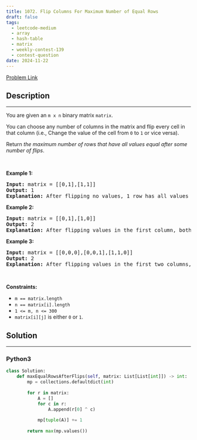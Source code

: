 ```yaml
---
title: 1072. Flip Columns For Maximum Number of Equal Rows
draft: false
tags: 
  - leetcode-medium
  - array
  - hash-table
  - matrix
  - weekly-contest-139
  - contest-question
date: 2024-11-22
---
```


[Problem Link](https://leetcode.com/problems/flip-columns-for-maximum-number-of-equal-rows/)

## Description

---
<p>You are given an <code>m x n</code> binary matrix <code>matrix</code>.</p>

<p>You can choose any number of columns in the matrix and flip every cell in that column (i.e., Change the value of the cell from <code>0</code> to <code>1</code> or vice versa).</p>

<p>Return <em>the maximum number of rows that have all values equal after some number of flips</em>.</p>

<p>&nbsp;</p>
<p><strong class="example">Example 1:</strong></p>

<pre>
<strong>Input:</strong> matrix = [[0,1],[1,1]]
<strong>Output:</strong> 1
<strong>Explanation:</strong> After flipping no values, 1 row has all values equal.
</pre>

<p><strong class="example">Example 2:</strong></p>

<pre>
<strong>Input:</strong> matrix = [[0,1],[1,0]]
<strong>Output:</strong> 2
<strong>Explanation:</strong> After flipping values in the first column, both rows have equal values.
</pre>

<p><strong class="example">Example 3:</strong></p>

<pre>
<strong>Input:</strong> matrix = [[0,0,0],[0,0,1],[1,1,0]]
<strong>Output:</strong> 2
<strong>Explanation:</strong> After flipping values in the first two columns, the last two rows have equal values.
</pre>

<p>&nbsp;</p>
<p><strong>Constraints:</strong></p>

<ul>
	<li><code>m == matrix.length</code></li>
	<li><code>n == matrix[i].length</code></li>
	<li><code>1 &lt;= m, n &lt;= 300</code></li>
	<li><code>matrix[i][j]</code> is either&nbsp;<code>0</code> or <code>1</code>.</li>
</ul>


## Solution

---
### Python3
``` py title='flip-columns-for-maximum-number-of-equal-rows'
class Solution:
    def maxEqualRowsAfterFlips(self, matrix: List[List[int]]) -> int:
        mp = collections.defaultdict(int)
        
        for r in matrix:
            A = []
            for c in r:
                A.append(r[0] ^ c)
            
            mp[tuple(A)] += 1
        
        return max(mp.values())
```

